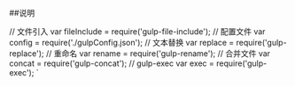 ##说明

// 文件引入
var fileInclude = require('gulp-file-include');
// 配置文件
var config = require('./gulpConfig.json');
// 文本替换
var replace = require('gulp-replace');
// 重命名
var rename = require('gulp-rename');
// 合并文件
var concat = require('gulp-concat');
// gulp-exec
var exec = require('gulp-exec');
`